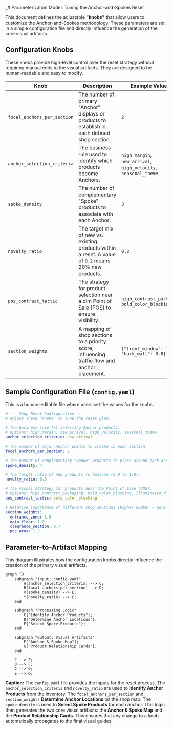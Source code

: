 _# Parameterization Model: Tuning the Anchor-and-Spokes Reset

This document defines the adjustable **"knobs"** that allow users to customize the Anchor-and-Spokes methodology. These parameters are set in a simple configuration file and directly influence the generation of the core visual artifacts.

## Configuration Knobs

These knobs provide high-level control over the reset strategy without requiring manual edits to the visual artifacts. They are designed to be human-readable and easy to modify.

| Knob | Description | Example Value(s) |
|---|---|---|
| `focal_anchors_per_section` | The number of primary "Anchor" displays or products to establish in each defined shop section. | `2` |
| `anchor_selection_criteria` | The business rule used to identify which products become Anchors. | `high_margin`, `new_arrival`, `high_velocity`, `seasonal_theme` |
| `spoke_density` | The number of complementary "Spoke" products to associate with each Anchor. | `3` |
| `novelty_ratio` | The target mix of new vs. existing products within a reset. A value of `0.2` means 20% new products. | `0.2` |
| `pos_contrast_tactic` | The strategy for product selection near a dim Point of Sale (POS) to ensure visibility. | `high_contrast_packaging`, `bold_color_blocking` |
| `section_weights` | A mapping of shop sections to a priority score, influencing traffic flow and anchor placement. | `{"front_window": 1.5, "back_wall": 0.8}` |

## Sample Configuration File (`config.yaml`)

This is a human-editable file where users set the values for the knobs.

```yaml
# --- Shop Reset Configuration ---
# Adjust these "knobs" to tune the reset plan.

# The business rule for selecting Anchor products.
# Options: high_margin, new_arrival, high_velocity, seasonal_theme
anchor_selection_criteria: new_arrival

# The number of major Anchor points to create in each section.
focal_anchors_per_section: 2

# The number of complementary "Spoke" products to place around each Anchor.
spoke_density: 4

# The target ratio of new products to feature (0.0 to 1.0).
novelty_ratio: 0.3

# The visual strategy for products near the Point of Sale (POS).
# Options: high_contrast_packaging, bold_color_blocking, illuminated_display
pos_contrast_tactic: bold_color_blocking

# Relative importance of different shop sections (higher number = more priority).
section_weights:
  entrance_zone: 1.5
  main_floor: 1.0
  clearance_section: 0.7
  pos_area: 1.2
```

## Parameter-to-Artifact Mapping

This diagram illustrates how the configuration knobs directly influence the creation of the primary visual artifacts.

```mermaid
graph TD
    subgraph "Input: config.yaml"
        A(anchor_selection_criteria) --> C;
        B(focal_anchors_per_section) --> D;
        X(spoke_density) --> E;
        Y(novelty_ratio) --> C;
    end

    subgraph "Processing Logic"
        C{"Identify Anchor Products"};
        D{"Determine Anchor Locations"};
        E{"Select Spoke Products"};
    end

    subgraph "Output: Visual Artifacts"
        F["Anchor & Spoke Map"];
        G["Product Relationship Cards"];
    end

    C --> F;
    D --> F;
    C --> G;
    E --> G;
```

**Caption:** The `config.yaml` file provides the inputs for the reset process. The `anchor_selection_criteria` and `novelty_ratio` are used to **Identify Anchor Products** from the inventory. The `focal_anchors_per_section` and `section_weights` **Determine Anchor Locations** on the shop map. The `spoke_density` is used to **Select Spoke Products** for each anchor. This logic then generates the two core visual artifacts: the **Anchor & Spoke Map** and the **Product Relationship Cards**. This ensures that any change to a knob automatically propagates to the final visual guides.
